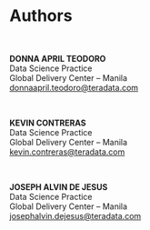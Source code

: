 # Authors

&nbsp;


**DONNA APRIL TEODORO**  
Data Science Practice  
Global Delivery Center – Manila  
[donnaapril.teodoro@teradata.com](mailto:donnaapril.teodoro@teradata.com)

&nbsp;

**KEVIN CONTRERAS**  
Data Science Practice  
Global Delivery Center – Manila  
[kevin.contreras@teradata.com](mailto:kevin.contreras@teradata.com)

&nbsp;

**JOSEPH ALVIN DE JESUS**  
Data Science Practice  
Global Delivery Center – Manila  
[josephalvin.dejesus@teradata.com](mailto:josephalvin.dejesus@teradata.com)





